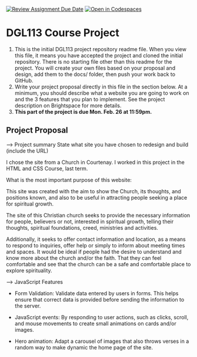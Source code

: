 [![Review Assignment Due Date](https://classroom.github.com/assets/deadline-readme-button-24ddc0f5d75046c5622901739e7c5dd533143b0c8e959d652212380cedb1ea36.svg)](https://classroom.github.com/a/swIBozRZ)
[![Open in Codespaces](https://classroom.github.com/assets/launch-codespace-7f7980b617ed060a017424585567c406b6ee15c891e84e1186181d67ecf80aa0.svg)](https://classroom.github.com/open-in-codespaces?assignment_repo_id=14019701)
# DGL113 Course Project
1. This is the initial DGL113 project repository readme file. When you view this file, it means you have accepted the project and cloned the initial repository. There is no starting file other than this readme for the project. You will create your own files based on your proposal and design, add them to the docs/ folder, then push your work back to GitHub.
1. Write your project proposal directly in this file in the section below. At a minimum, you should describe what a website you are going to work on and the 3 features that you plan to implement. See the project description on Brightspace for more details.
1. <b>This part of the project is due Mon. Feb. 26 at 11:59pm.</b>
## Project Proposal


--> Project summary
State what site you have chosen to redesign and build (include the URL)

I chose the site from a Church in Courtenay. I worked in this project in the HTML and CSS Course, last term. 

What is the most important purpose of this website:

This site was created with the aim to show the Church, its thoughts, and positions known, and also to be useful in attracting people seeking a place for spiritual growth.

The site of this Christian church seeks to provide the necessary information for people, believers or not, interested in spiritual growth, telling their thoughts, spiritual foundations, creed, ministries and activities. 

Additionally, it seeks to offer contact information and location, as a means to respond to inquiries, offer help or simply to inform about meeting times and spaces. It would be ideal if people had the desire to understand and know more about the church and/or the faith. That they can feel comfortable and see that the church can be a safe and comfortable place to explore spirituality.

--> JavaScript Features

- Form Validation: Validate data entered by users in forms. This helps ensure that correct data is provided before sending the information to the server.

- JavaScript events: By responding to user actions, such as clicks, scroll, and mouse movements to create small animations on cards and/or images.

- Hero animation: Adapt a carousel of images that also throws verses in a random way to make dynamic the home page of the site.



